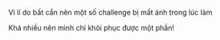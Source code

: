 Vì lí do bất cẩn nên một số challenge bị mất ảnh trong lúc làm

Khá nhiều nên mình chỉ khôi phục được một phần!

